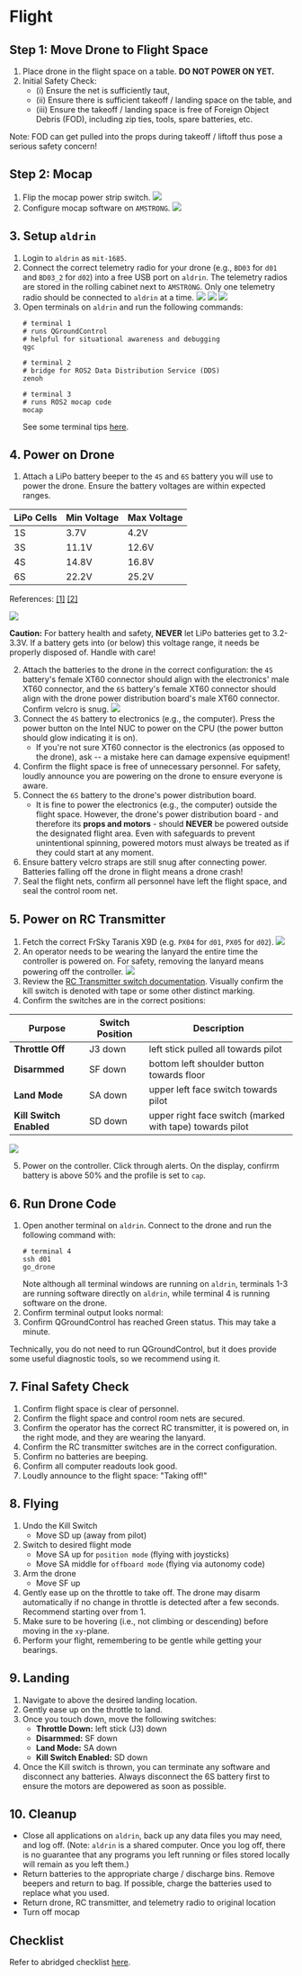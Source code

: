 # Flight

## Step 1: Move Drone to Flight Space

1. Place drone in the flight space on a table. **DO NOT POWER ON YET.**
2. Initial Safety Check:
   - (i) Ensure the net is sufficiently taut,
   - (ii) Ensure there is sufficient takeoff / landing space on the table, and
   - (iii) Ensure the takeoff / landing space is free of Foreign Object Debris (FOD), including zip ties, tools, spare batteries, etc.

Note: FOD can get pulled into the props during takeoff / liftoff thus pose a serious safety concern!

## Step 2: Mocap

1. Flip the mocap power strip switch.
   ![](./imgs/mocap-power-strip.png)
2. Configure mocap software on `AMSTRONG`.
   ![](./imgs/amstrong-vicon-tracker.png)

## 3. Setup `aldrin`

1. Login to `aldrin` as `mit-1685`.
2. Connect the correct telemetry radio for your drone (e.g., `BD03` for `d01` and `BD03_2` for `d02`) into a free USB port on `aldrin`. The telemetry radios are stored in the rolling cabinet next to `AMSTRONG`. Only one telemetry radio should be connected to `aldrin` at a time.
   ![](./imgs/telemetry-radio-drawer.png)
   ![](./imgs/correct-telemetry-radio.png)
   ![](./imgs/telemetry-radio-aldrin.png)
3. Open terminals on `aldrin` and run the following commands:
   ```
   # terminal 1
   # runs QGroundControl
   # helpful for situational awareness and debugging
   qgc

   # terminal 2
   # bridge for ROS2 Data Distribution Service (DDS)
   zenoh

   # terminal 3
   # runs ROS2 mocap code
   mocap
   ```
   See some terminal tips [here](./terminal.md).

## 4. Power on Drone

1. Attach a LiPo battery beeper to the `4S` and `6S` battery you will use to power the drone. Ensure the battery voltages are within expected ranges.

| LiPo Cells | Min Voltage | Max Voltage |
| - | - | - |
| 1S | 3.7V | 4.2V |
| 3S | 11.1V | 12.6V |
| 4S | 14.8V | 16.8V |
| 6S | 22.2V | 25.2V |

References: [[1]](https://en.wikipedia.org/wiki/Lithium_polymer_battery#Voltage_and_state_of_charge) [[2]](https://www.competitionx.com/beginners-guide-to-rc/understanding-lipo-battery-voltage/)

![](./imgs/battery-beepers.png)

**Caution:** For battery health and safety, **NEVER** let LiPo batteries get to 3.2-3.3V. If a battery gets into (or below) this voltage range, it needs be properly disposed of. Handle with care!

2. Attach the batteries to the drone in the correct configuration: the `4S` battery's female XT60 connector should align with the electronics' male XT60 connector, and the `6S` battery's female XT60 connector should align with the drone power distribution board's male XT60 connector. Confirm velcro is snug.
![](./imgs/drone-batteries.png)
3. Connect the `4S` battery to electronics (e.g., the computer). Press the power button on the Intel NUC to power on the CPU (the power button should glow indicating it is on).
   - If you're not sure XT60 connector is the electronics (as opposed to the drone), ask -- a mistake here can damage expensive equipment!
4. Confirm the flight space is free of unnecessary personnel. For safety, loudly announce you are powering on the drone to ensure everyone is aware.
5. Connect the `6S` battery to the drone's power distribution board.
   - It is fine to power the electronics (e.g., the computer) outside the flight space. However, the drone's power distribution board - and therefore its **props and motors** - should **NEVER** be powered outside the designated flight area. Even with safeguards to prevent unintentional spinning, powered motors must always be treated as if they could start at any moment.
6. Ensure battery velcro straps are still snug after connecting power. Batteries falling off the drone in flight means a drone crash!
7. Seal the flight nets, confirm all personnel have left the flight space, and seal the control room net.

## 5. Power on RC Transmitter

1. Fetch the correct FrSky Taranis X9D (e.g. `PX04` for `d01`, `PX05` for `d02`).
   ![](./imgs/rc-transmitter-location.png)
2. An operator needs to be wearing the lanyard the entire time the controller is powered on. For safety, removing the lanyard means powering off the controller.
   ![](./imgs/rc-transmitter-power-on.png)
3. Review the [RC Transmitter switch documentation](./rc-transmitter.md). Visually confirm the kill switch is denoted with tape or some other distinct marking.
4. Confirm the switches are in the correct positions:

| Purpose | Switch Position | Description |
| - | - | - |
| **Throttle Off** | J3 down | left stick pulled all towards pilot |
| **Disarmmed** | SF down | bottom left shoulder button towards floor|
| **Land Mode**  | SA down | upper left face switch towards pilot |
| **Kill Switch Enabled** | SD down | upper right face switch (marked with tape) towards pilot |

![](./imgs/rc-transmitter-controls.png)

5. Power on the controller. Click through alerts. On the display, confirrm battery is above 50% and the profile is set to `cap`.

## 6. Run Drone Code

1. Open another terminal on `aldrin`. Connect to the drone and run the following command with:
   ```
   # terminal 4
   ssh d01
   go_drone
   ```
   Note although all terminal windows are running on `aldrin`, terminals 1-3 are running software directly on `aldrin`, while terminal 4 is running software on the drone.
2. Confirm terminal output looks normal:
3. Confirm QGroundControl has reached Green status. This may take a minute.

Technically, you do not need to run QGroundControl, but it does provide some useful diagnostic tools, so we recommend using it.

## 7. Final Safety Check

1. Confirm flight space is clear of personnel.
2. Confirm the flight space and control room nets are secured.
3. Confirm the operator has the correct RC transmitter, it is powered on, in the right mode, and they are wearing the lanyard.
4. Confirm the RC transmitter switches are in the correct configuration.
5. Confirm no batteries are beeping.
6. Confirm all computer readouts look good.
7. Loudly announce to the flight space: "Taking off!"

## 8. Flying

1. Undo the Kill Switch
   - Move SD up (away from pilot)
2. Switch to desired flight mode
   - Move SA up for `position mode` (flying with joysticks)
   - Move SA middle for `offboard mode` (flying via autonomy code)
3. Arm the drone
   - Move SF up
4. Gently ease up on the throttle to take off. The drone may disarm automatically if no change in throttle is detected after a few seconds. Recommend starting over from 1.
5. Make sure to be hovering (i.e., not climbing or descending) before moving in the `xy`-plane.
6. Perform your flight, remembering to be gentle while getting your bearings.

## 9. Landing

1. Navigate to above the desired landing location.
2. Gently ease up on the throttle to land.
3. Once you touch down, move the following switches:
   - **Throttle Down:** left stick (J3) down
   - **Disarmmed:** SF down
   - **Land Mode:** SA down
   - **Kill Switch Enabled:** SD down
4. Once the Kill switch is thrown, you can terminate any software and disconnect any batteries. Always disconnect the 6S battery first to ensure the motors are depowered as soon as possible.

## 10. Cleanup

- Close all applications on `aldrin`, back up any data files you may need, and log off.
(Note: `aldrin` is a shared computer. Once you log off, there is no guarantee that any programs you left running or files stored locally will remain as you left them.)
- Return batteries to the appropriate charge / discharge bins. Remove beepers and return to bag. If possible, charge the batteries used to replace what you used.
- Return drone, RC transmitter, and telemetry radio to original location
- Turn off mocap

## Checklist
Refer to abridged checklist [here](./flight-checklist.md).
